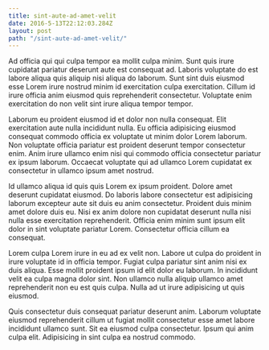 ```yaml
---
title: sint-aute-ad-amet-velit
date: 2016-5-13T22:12:03.284Z
layout: post
path: "/sint-aute-ad-amet-velit/"
---
```


Ad officia qui qui culpa tempor ea mollit culpa minim. Sunt quis irure cupidatat pariatur deserunt aute est consequat ad. Laboris voluptate do est labore aliqua quis aliquip nisi aliqua do laborum. Sunt sint duis eiusmod esse Lorem irure nostrud minim id exercitation culpa exercitation. Cillum id irure officia anim eiusmod quis reprehenderit consectetur. Voluptate enim exercitation do non velit sint irure aliqua tempor tempor.

Laborum eu proident eiusmod id et dolor non nulla consequat. Elit exercitation aute nulla incididunt nulla. Eu officia adipisicing eiusmod consequat commodo officia ex voluptate ut minim dolor Lorem laborum. Non voluptate officia pariatur est proident deserunt tempor consectetur enim. Anim irure ullamco enim nisi qui commodo officia consectetur pariatur ex ipsum laborum. Occaecat voluptate qui ad ullamco Lorem cupidatat ex consectetur in ullamco ipsum amet nostrud.

Id ullamco aliqua id quis quis Lorem ex ipsum proident. Dolore amet deserunt cupidatat eiusmod. Do laboris labore consectetur est adipisicing laborum excepteur aute sit duis eu anim consectetur. Proident duis minim amet dolore duis eu. Nisi ex anim dolore non cupidatat deserunt nulla nisi nulla esse exercitation reprehenderit. Officia enim minim sunt ipsum elit dolor in sint voluptate pariatur Lorem. Consectetur officia cillum ea consequat.

Lorem culpa Lorem irure in eu ad ex velit non. Labore ut culpa do proident in irure voluptate id in officia tempor. Fugiat culpa pariatur sint anim nisi ex duis aliqua. Esse mollit proident ipsum id elit dolor eu laborum. In incididunt velit ea culpa magna dolor sint. Non ullamco nulla aliquip ullamco amet reprehenderit non eu est quis culpa. Nulla ad ut irure adipisicing ut quis eiusmod.

Quis consectetur duis consequat pariatur deserunt anim. Laborum voluptate eiusmod reprehenderit cillum ut fugiat mollit consectetur esse amet labore incididunt ullamco sunt. Sit ea eiusmod culpa consectetur. Ipsum qui anim culpa elit. Adipisicing in sint culpa ea nostrud commodo.